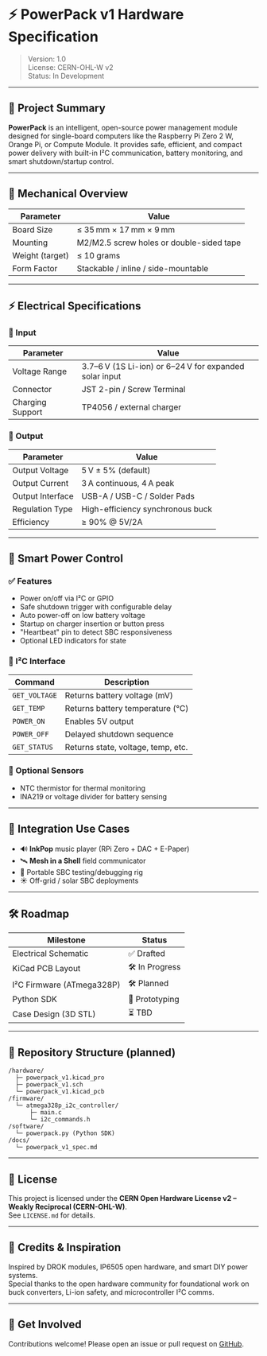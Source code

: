 # ⚡ PowerPack v1 Hardware Specification

> Version: 1.0  
> License: CERN-OHL-W v2  
> Status: In Development

---

## 🧠 Project Summary

**PowerPack** is an intelligent, open-source power management module designed for single-board computers like the Raspberry Pi Zero 2 W, Orange Pi, or Compute Module. It provides safe, efficient, and compact power delivery with built-in I²C communication, battery monitoring, and smart shutdown/startup control.

---

## 📐 Mechanical Overview

| Parameter         | Value              |
|------------------|--------------------|
| Board Size       | ≤ 35 mm × 17 mm × 9 mm |
| Mounting         | M2/M2.5 screw holes or double-sided tape |
| Weight (target)  | ≤ 10 grams         |
| Form Factor      | Stackable / inline / side-mountable |

---

## ⚡ Electrical Specifications

### 🔋 Input
| Parameter       | Value                  |
|----------------|------------------------|
| Voltage Range   | 3.7–6 V (1S Li-ion) or 6–24 V for expanded solar input |
| Connector       | JST 2-pin / Screw Terminal |
| Charging Support| TP4056 / external charger |

### 🔌 Output
| Parameter       | Value                  |
|----------------|------------------------|
| Output Voltage  | 5 V ± 5% (default)     |
| Output Current  | 3 A continuous, 4 A peak |
| Output Interface| USB-A / USB-C / Solder Pads |
| Regulation Type | High-efficiency synchronous buck |
| Efficiency      | ≥ 90% @ 5V/2A          |

---

## 🧠 Smart Power Control

### ✅ Features
- Power on/off via I²C or GPIO
- Safe shutdown trigger with configurable delay
- Auto power-off on low battery voltage
- Startup on charger insertion or button press
- "Heartbeat" pin to detect SBC responsiveness
- Optional LED indicators for state

### 📡 I²C Interface
| Command         | Description                       |
|----------------|-----------------------------------|
| `GET_VOLTAGE`   | Returns battery voltage (mV)      |
| `GET_TEMP`      | Returns battery temperature (°C)  |
| `POWER_ON`      | Enables 5V output                 |
| `POWER_OFF`     | Delayed shutdown sequence         |
| `GET_STATUS`    | Returns state, voltage, temp, etc.|

### 🧰 Optional Sensors
- NTC thermistor for thermal monitoring
- INA219 or voltage divider for battery sensing

---

## 🧩 Integration Use Cases

- 🔊 **InkPop** music player (RPi Zero + DAC + E-Paper)
- 🛰 **Mesh in a Shell** field communicator
- 🧱 Portable SBC testing/debugging rig
- ☀️ Off-grid / solar SBC deployments

---

## 🛠 Roadmap

| Milestone              | Status       |
|------------------------|--------------|
| Electrical Schematic   | ✅ Drafted    |
| KiCad PCB Layout       | 🛠 In Progress|
| I²C Firmware (ATmega328P) | 🛠 Planned  |
| Python SDK             | 🧪 Prototyping|
| Case Design (3D STL)   | ⏳ TBD        |

---

## 📂 Repository Structure (planned)

```
/hardware/
  ├─ powerpack_v1.kicad_pro
  ├─ powerpack_v1.sch
  └─ powerpack_v1.kicad_pcb
/firmware/
  └─ atmega328p_i2c_controller/
      ├─ main.c
      └─ i2c_commands.h
/software/
  └─ powerpack.py (Python SDK)
/docs/
  └─ powerpack_v1_spec.md
```

---

## 📜 License

This project is licensed under the **CERN Open Hardware License v2 – Weakly Reciprocal (CERN-OHL-W)**.  
See `LICENSE.md` for details.

---

## 🙌 Credits & Inspiration

Inspired by DROK modules, IP6505 open hardware, and smart DIY power systems.  
Special thanks to the open hardware community for foundational work on buck converters, Li-ion safety, and microcontroller I²C comms.

---

## 💬 Get Involved

Contributions welcome! Please open an issue or pull request on [GitHub](https://github.com/YieldingData/PowerPack).

